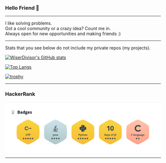 ### Hello Friend 🤖
***
I like solving problems.  
Got a cool community or a crazy idea? Count me in.  
Always open for new opportunities and making friends :)
***
Stats that you see below do not include my private repos (my projects).

[![WiserDivisor's GitHub stats](https://github-readme-stats.vercel.app/api?username=wiserdivisor&theme=algolia&show_icons=true)](https://github.com/anuraghazra/github-readme-stats)

[![Top Langs](https://github-readme-stats.vercel.app/api/top-langs/?username=wiserdivisor&layout=compact&theme=algolia)](https://github.com/anuraghazra/github-readme-stats)

[![trophy](https://github-profile-trophy.vercel.app/?username=wiserdivisor&theme=algolia&column=3&column=3&margin-w=15&margin-h=15)](https://github.com/ryo-ma/github-profile-trophy)
***
### HackerRank
![HackerRankBadges](hr.png)
***